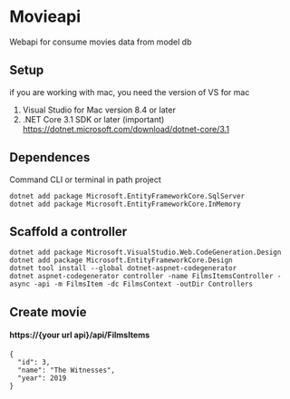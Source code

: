 # Movieapi
Webapi for consume movies data from model db

## Setup

if you are working with mac, you need the version of VS for mac

1. Visual Studio for Mac version 8.4 or later
2. .NET Core 3.1 SDK or later (important)
https://dotnet.microsoft.com/download/dotnet-core/3.1

## Dependences

Command CLI or terminal in path project

````
dotnet add package Microsoft.EntityFrameworkCore.SqlServer
dotnet add package Microsoft.EntityFrameworkCore.InMemory
````

## Scaffold a controller

````
dotnet add package Microsoft.VisualStudio.Web.CodeGeneration.Design
dotnet add package Microsoft.EntityFrameworkCore.Design
dotnet tool install --global dotnet-aspnet-codegenerator
dotnet aspnet-codegenerator controller -name FilmsItemsController -async -api -m FilmsItem -dc FilmsContext -outDir Controllers
````

## Create movie

#### https://{your url api}/api/FilmsItems

````
{
  "id": 3,
  "name": "The Witnesses",
  "year": 2019
}
````
